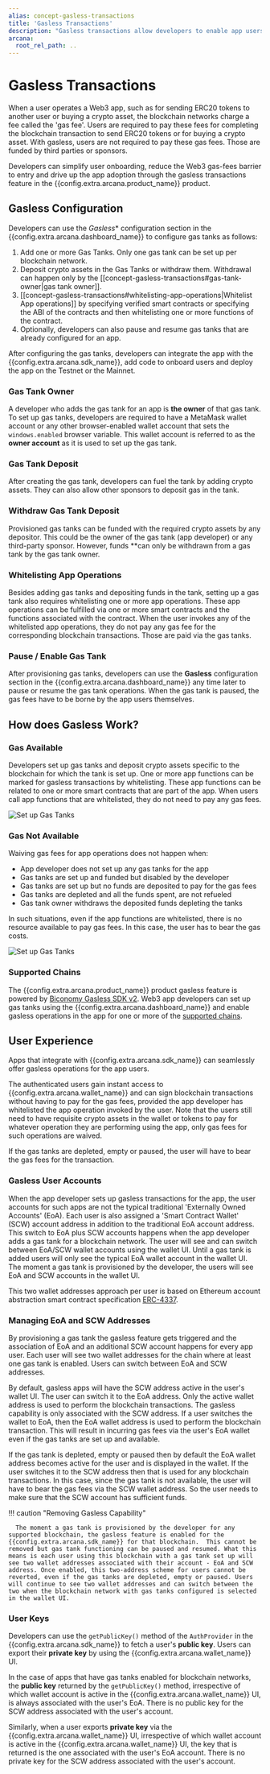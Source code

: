 ```yaml
---
alias: concept-gasless-transactions
title: 'Gasless Transactions'
description: "Gasless transactions allow developers to enable app users to use the app without paying any gas fees for blockchain transactions associated with the app operations. The gas fees are paid by the developer or the sponsors through the gas tanks set up for the app."
arcana:
  root_rel_path: ..
---
```


# Gasless Transactions

When a user operates a Web3 app, such as for sending ERC20 tokens to another user or buying a crypto asset, the blockchain networks charge a fee called the 'gas fee'. Users are required to pay these fees for completing the blockchain transaction to send ERC20 tokens or for buying a crypto asset. With gasless, users are not required to pay these gas fees. Those are funded by third parties or sponsors.

Developers can simplify user onboarding, reduce the Web3 gas-fees barrier to entry and drive up the app adoption through the gasless transactions feature in the {{config.extra.arcana.product_name}} product. 

## Gasless Configuration

Developers can use the *Gasless** configuration section in the {{config.extra.arcana.dashboard_name}} to configure gas tanks as follows:

1. Add one or more Gas Tanks. Only one gas tank can be set up per blockchain network.
2. Deposit crypto assets in the Gas Tanks or withdraw them. Withdrawal can happen only by the [[concept-gasless-transactions#gas-tank-owner|gas tank owner]].
3. [[concept-gasless-transactions#whitelisting-app-operations|Whitelist App operations]] by specifying verified smart contracts or specifying the ABI of the contracts and then whitelisting one or more functions of the contract.
4. Optionally, developers can also pause and resume gas tanks that are already configured for an app.

After configuring the gas tanks,  developers can integrate the app with the {{config.extra.arcana.sdk_name}}, add code to onboard users and deploy the app on the Testnet or the Mainnet.

### Gas Tank Owner

A developer who adds the gas tank for an app is **the owner** of that gas tank. To set up gas tanks, developers are required to have a MetaMask wallet account or any other browser-enabled wallet account that sets the `windows.enabled` browser variable. This wallet account is referred to as the **owner account** as it is used to set up the gas tank.

### Gas Tank Deposit

After creating the gas tank, developers can fuel the tank by adding crypto assets. They can also allow other sponsors to deposit gas in the tank.

### Withdraw Gas Tank Deposit

Provisioned gas tanks can be funded with the required crypto assets by any depositor. This could be the owner of the gas tank (app developer) or any third-party sponsor. However, funds **can only be withdrawn from a gas tank by the gas tank owner.

### Whitelisting App Operations

Besides adding gas tanks and depositing funds in the tank, setting up a gas tank also requires whitelisting one or more app operations. These app operations can be fulfilled via one or more smart contracts and the functions associated with the contract. When the user invokes any of the whitelisted app operations, they do not pay any gas fee for the corresponding blockchain transactions. Those are paid via the gas tanks.

### Pause / Enable Gas Tank

After provisioning gas tanks, developers can use the **Gasless** configuration section in the {{config.extra.arcana.dashboard_name}} any time later to pause or resume the gas tank operations.  When the gas tank is paused, the gas fees have to be borne by the app users themselves.

## How does Gasless Work?

### Gas Available

Developers set up gas tanks and deposit crypto assets specific to the blockchain for which the tank is set up. One or more app functions can be marked for gasless transactions by whitelisting. These app functions can be related to one or more smart contracts that are part of the app. When users call app functions that are whitelisted, they do not need to pay any gas fees.

<img src="/img/an_gasless_howitworks.png" alt="Set up Gas Tanks" class="an-screenshots"/>

### Gas Not Available

Waiving gas fees for app operations does not happen when:

* App developer does not set up any gas tanks for the app
* Gas tanks are set up and funded but disabled by the developer
* Gas tanks are set up but no funds are deposited to pay for the gas fees
* Gas tanks are depleted and all the funds spent, are not refueled
* Gas tank owner withdraws the deposited funds depleting the tanks

In such situations, even if the app functions are whitelisted, there is no resource available to pay gas fees. In this case, the user has to bear the gas costs.

<img src="/img/an_gasless_howitworks_empty.png" alt="Set up Gas Tanks" class="an-screenshots"/>

### Supported Chains

The {{config.extra.arcana.product_name}} product gasless feature is powered by [Biconomy Gasless SDK v2](https://docs.biconomy.io/docs/overview). Web3 app developers can set up gas tanks using the {{config.extra.arcana.dashboard_name}} and enable gasless operations in the app for one or more of the [supported chains](https://docs.biconomy.io/docs/supportedchains/).

## User Experience

Apps that integrate with {{config.extra.arcana.sdk_name}} can seamlessly offer gasless operations for the app users.

The authenticated users gain instant access to {{config.extra.arcana.wallet_name}} and can sign blockchain transactions without having to pay for the gas fees, provided the app developer has whitelisted the app operation invoked by the user. Note that the users still need to have requisite crypto assets in the wallet or tokens to pay for whatever operation they are performing using the app, only gas fees for such operations are waived.

If the gas tanks are depleted, empty or paused, the user will have to bear the gas fees for the transaction.

### Gasless User Accounts

When the app developer sets up gasless transactions for the app, the user accounts for such apps are not the typical traditional 'Externally Owned Accounts' (EoA). Each user is also assigned a 'Smart Contract Wallet' (SCW) account address in addition to the traditional EoA account address. This switch to EoA plus SCW accounts happens when the app developer adds a gas tank for a blockchain network. The user will see and can switch between EoA/SCW wallet accounts using the wallet UI. Until a gas tank is added users will only see the typical EoA wallet account in the wallet UI. The moment a gas tank is provisioned by the developer, the users will see EoA and SCW accounts in the wallet UI.

This two wallet addresses approach per user is based on Ethereum account abstraction smart contract specification [ERC-4337](https://www.erc4337.io/docs).

### Managing EoA and SCW Addresses

By provisioning a gas tank the gasless feature gets triggered and the association of EoA and an additional SCW account happens for every app user. Each user will see two wallet addresses for the chain where at least one gas tank is enabled. Users can switch between EoA and SCW addresses.

By default, gasless apps will have the SCW address active in the user's wallet UI. The user can switch it to the EoA address. Only the active wallet address is used to perform the blockchain transactions. The gasless capability is only associated with the SCW address. If a user switches the wallet to EoA, then the EoA wallet address is used to perform the blockchain transaction. This will result in incurring gas fees via the user's EoA wallet even if the gas tanks are set up and available.

If the gas tank is depleted, empty or paused then by default the EoA wallet address becomes active for the user and is displayed in the wallet. If the user switches it to the SCW address then that is used for any blockchain transactions. In this case, since the gas tank is not available, the user will have to bear the gas fees via the SCW wallet address. So the user needs to make sure that the SCW account has sufficient funds.

!!! caution "Removing Gasless Capability"

      The moment a gas tank is provisioned by the developer for any supported blockchain, the gasless feature is enabled for the {{config.extra.arcana.sdk_name}} for that blockchain.  This cannot be removed but gas tank functioning can be paused and resumed. What this means is each user using this blockchain with a gas tank set up will see two wallet addresses associated with their account - EoA and SCW address. Once enabled, this two-address scheme for users cannot be reverted, even if the gas tanks are depleted, empty or paused. Users will continue to see two wallet addresses and can switch between the two when the blockchain network with gas tanks configured is selected in the wallet UI.

### User Keys

Developers can use the `getPublicKey()` method of the `AuthProvider` in the {{config.extra.arcana.sdk_name}} to fetch a user's **public key**. Users can export their **private key** by using the {{config.extra.arcana.wallet_name}} UI.

In the case of apps that have gas tanks enabled for blockchain networks, the **public key** returned by the `getPublicKey()` method, irrespective of which wallet account is active in the {{config.extra.arcana.wallet_name}} UI, is always associated with the user's EoA. There is no public key for the SCW address associated with the user's account.

Similarly, when a user exports **private key** via the {{config.extra.arcana.wallet_name}} UI, irrespective of which wallet account is active in the {{config.extra.arcana.wallet_name}} UI, the key that is returned is the one associated with the user's EoA account. There is no private key for the SCW address associated with the user's account.